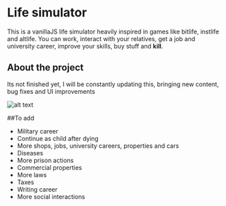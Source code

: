 # Life simulator
This is a vanillaJS life simulator heavily inspired in games like bitlife, instlife and altlife. You can work, interact with your relatives, get a job and university career, improve your skills, buy stuff and **kill**.

## About the project
Its not finished yet, I will be constantly updating this, bringing new content, bug fixes and UI improvements

![alt text](https://github.com/robert1811/life-simulator/blob/main/preview.jpg?raw=true)

##To add
- Military career
- Continue as child after dying
- More shops, jobs, university careers, properties and cars
- Diseases
- More prison actions
- Commercial properties
- More laws
- Taxes
- Writing career
- More social interactions
